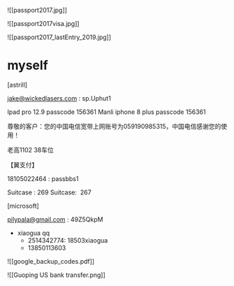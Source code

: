 ![[passport2017.jpg]]

![[passport2017visa.jpg]]

![[passport2017_lastEntry_2019.jpg]]


# myself

[astrill]

[jake@wickedlasers.com](mailto:jake@wickedlasers.com) : sp.Uphut1

Ipad pro 12.9 passcode 156361
Manli iphone 8 plus passcode 156361

尊敬的客户：您的中国电信宽带上网账号为059190985315，中国电信感谢您的使用！

老高1102 38车位

【翼支付】

18105022464 : passbbs1

Suitcase : 269
Suitcase:  267

[microsoft]

[pilypala@gmail.com](mailto:pilypala@gmail.com) : 49Z5QkpM

- xiaogua qq
	- 2514342774: 18503xiaogua
	- 13850113603

![[google_backup_codes.pdf]]

![[Guoping US bank transfer.png]]